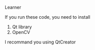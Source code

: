 Learner

If you run these code, you need to install 
1. Qt library
2. OpenCV

I recommand you using QtCreator
